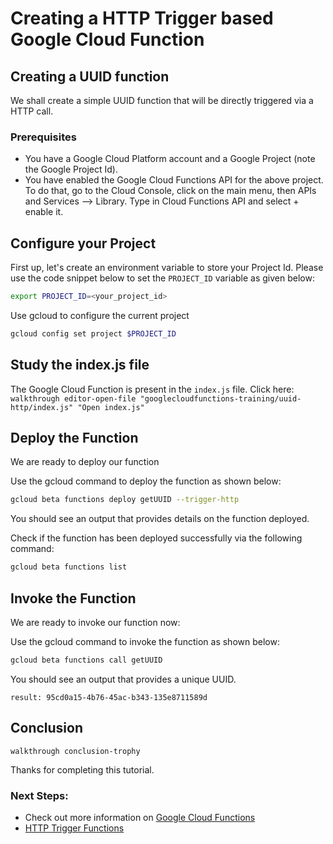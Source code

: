 # Creating a HTTP Trigger based Google Cloud Function

## Creating a UUID function
We shall create a simple UUID function that will be directly triggered via a HTTP call. 

### Prerequisites

 -  You have a Google Cloud Platform account and a Google Project (note the Google Project Id).
 -  You have enabled the Google Cloud Functions API for the above project. To do that, go to the Cloud Console, click on the main menu, then APIs and Services --> Library. Type in Cloud Functions API and select + enable it.
 
## Configure your Project
First up, let's create an environment variable to store your Project Id. Please use the code snippet below to set the `PROJECT_ID` variable as given below:

```bash
export PROJECT_ID=<your_project_id>
```
Use gcloud to configure the current project
```bash
gcloud config set project $PROJECT_ID
```
 
## Study the index.js file

The Google Cloud Function is present in the `index.js` file. 
Click here: `walkthrough editor-open-file "googlecloudfunctions-training/uuid-http/index.js" "Open index.js"`

## Deploy the Function

We are ready to deploy our function

Use the gcloud command to deploy the function as shown below:

```bash
gcloud beta functions deploy getUUID --trigger-http
```

You should see an output that provides details on the function deployed. 

Check if the function has been deployed successfully via the following command:

```bash
gcloud beta functions list
```

## Invoke the Function

We are ready to invoke our function now: 

Use the gcloud command to invoke the function as shown below:

```bash
gcloud beta functions call getUUID
```

You should see an output that provides a unique UUID.
```executionId: ff08h9kbj9ua
result: 95cd0a15-4b76-45ac-b343-135e8711589d
```

## Conclusion

`walkthrough conclusion-trophy`

Thanks for completing this tutorial.

### Next Steps:

 - Check out more information on [Google Cloud Functions](https://cloud.google.com/functions/) 
 - [HTTP Trigger Functions](https://cloud.google.com/functions/docs/writing/http)

